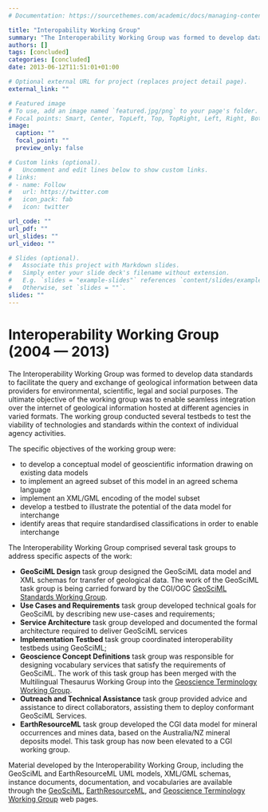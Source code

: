 ```yaml
---
# Documentation: https://sourcethemes.com/academic/docs/managing-content/

title: "Interopability Working Group"
summary: "The Interoperability Working Group was formed to develop data standards to facilitate the query and exchange of geological information between data providers for environmental, scientific, legal and social purposes. "
authors: []
tags: [concluded]
categories: [concluded]
date: 2013-06-12T11:51:01+01:00

# Optional external URL for project (replaces project detail page).
external_link: ""

# Featured image
# To use, add an image named `featured.jpg/png` to your page's folder.
# Focal points: Smart, Center, TopLeft, Top, TopRight, Left, Right, BottomLeft, Bottom, BottomRight.
image:
  caption: ""
  focal_point: ""
  preview_only: false

# Custom links (optional).
#   Uncomment and edit lines below to show custom links.
# links:
# - name: Follow
#   url: https://twitter.com
#   icon_pack: fab
#   icon: twitter

url_code: ""
url_pdf: ""
url_slides: ""
url_video: ""

# Slides (optional).
#   Associate this project with Markdown slides.
#   Simply enter your slide deck's filename without extension.
#   E.g. `slides = "example-slides"` references `content/slides/example-slides.md`.
#   Otherwise, set `slides = ""`.
slides: ""
---
```

Interoperability Working Group (2004 — 2013)
============================================

The Interoperability Working Group was formed to develop data standards to facilitate the query and exchange of geological information between data providers for environmental, scientific, legal and social purposes. The ultimate objective of the working group was to enable seamless integration over the internet of geological information hosted at different agencies in varied formats. The working group conducted several testbeds to test the viability of technologies and standards within the context of individual agency activities.

The specific objectives of the working group were:

*   to develop a conceptual model of geoscientific information drawing on existing data models
*   to implement an agreed subset of this model in an agreed schema language
*   implement an XML/GML encoding of the model subset
*   develop a testbed to illustrate the potential of the data model for interchange
*   identify areas that require standardised classifications in order to enable interchange

The Interoperability Working Group comprised several task groups to address specific aspects of the work:

*   **GeoSciML Design** task group designed the GeoSciML data model and XML schemas for transfer of geological data. The work of the GeoSciML task group is being carried forward by the CGI/OGC [GeoSciML Standards Working Group](/tech_collaboration/geosciml.html).
*   **Use Cases and Requirements** task group developed technical goals for GeoSciML by describing new use-cases and requirements;
*   **Service Architecture** task group developed and documented the formal architecture required to deliver GeoSciML services
*   **Implementation Testbed** task group coordinated interoperability testbeds using GeoSciML;
*   **Geoscience Concept Definitions** task group was responsible for designing vocabulary services that satisfy the requirements of GeoSciML. The work of this task group has been merged with the Multilingual Thesaurus Working Group into the [Geoscience Terminology Working Group](/tech_collaboration/geoscience_terminology_working_group.html).
*   **Outreach and Technical Assistance** task group provided advice and assistance to direct collaborators, assisting them to deploy conformant GeoSciML Services.
*   **EarthResourceML** task group developed the CGI data model for mineral occurrences and mines data, based on the Australia/NZ mineral deposits model. This task group has now been elevated to a CGI working group.

Material developed by the Interoperability Working Group, including the GeoSciML and EarthResourceML UML models, XML/GML schemas, instance documents, documentation, and vocabularies are available through the [GeoSciML](/tech_collaboration/geosciml.html), [EarthResourceML](/tech_collaboration/earthResourceML.html), and [Geoscience Terminology Working Group](/tech_collaboration/geoscience_terminology_working_group.html) web pages.